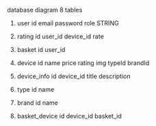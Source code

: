 database diagram 8 tables

1. user
   id
   email
   password
   role STRING

2. rating
   id
   user_id
   device_id
   rate

3. basket
   id
   user_id

4. device
   id
   name
   price
   rating
   img
   typeId
   brandId

5. device_info
   id
   device_id
   title
   description

6. type
   id
   name

7. brand
   id
   name

8. basket_device
   id
   device_id
   basket_id
